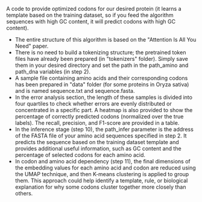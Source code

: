 A code to provide optimized codons for our desired protein (it learns a template based on the training dataset, so if you feed the algorithm sequences with high GC content, it will predict codons with high GC content).

- The entire structure of this algorithm is based on the "Attention Is All You Need" paper.
- There is no need to build a tokenizing structure; the pretrained token files have already been prepared (in "tokenizers" folder). Simply save them in your desired directory and set the path in the path_amino and path_dna variables (in step 2).
- A sample file containing amino acids and their corresponding codons has been prepared in "data" folder (for some proteins in Oryza sativa) and is named sequence.txt and sequence.fasta.
- In the error analysis section, the length of these samples is divided into four quartiles to check whether errors are evenly distributed or concentrated in a specific part. A heatmap is also provided to show the percentage of correctly predicted codons (normalized over the true labels). The recall, precision, and F1-score are provided in a table.
- In the inference stage (step 10), the path_infer parameter is the address of the FASTA file of your amino acid sequences specified in step 2. It predicts the sequence based on the training dataset template and provides additional useful information, such as GC content and the percentage of selected codons for each amino acid.
- In codon and amino acid dependency (step 11), the final dimensions of the embedding values for each amino acid and codon are reduced using the UMAP technique, and then K-means clustering is applied to group them. This approach could help identify a template, rule, or biological explanation for why some codons cluster together more closely than others.
